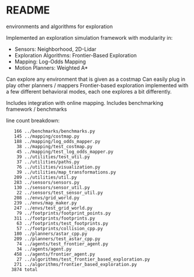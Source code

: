 # README
environments and algorithms for exploration

Implemented an exploration simulation framework with modularity in:
 - Sensors: Neighborhood, 2D-Lidar
 - Exploration Algorithms: Frontier-Based Exploration
 - Mapping: Log-Odds Mapping
 - Motion Planners: Weighted A*

Can explore any environment that is given as a costmap
Can easily plug in play other planners / mappers
Frontier-based exploration implemented with a few different behavioral modes, each one explores a bit differently.

Includes integration with online mapping.
Includes benchmarking framework / benchmarks

line count breakdown:
```
   166 ../benchmarks/benchmarks.py
   145 ../mapping/costmap.py
   188 ../mapping/log_odds_mapper.py
    38 ../mapping/test_costmap.py
    45 ../mapping/test_log_odds_mapper.py
    39 ../utilities/test_util.py
    37 ../utilities/paths.py
    76 ../utilities/visualization.py
    39 ../utilities/map_transformations.py
   209 ../utilities/util.py
   283 ../sensors/sensors.py
   130 ../sensors/sensor_util.py
    22 ../sensors/test_sensor_util.py
   208 ../envs/grid_world.py
   239 ../envs/map_maker.py
   247 ../envs/test_grid_world.py
    79 ../footprints/footprint_points.py
   311 ../footprints/footprints.py
    63 ../footprints/test_footprints.py
    57 ../footprints/collision_cpp.py
   180 ../planners/astar_cpp.py
   209 ../planners/test_astar_cpp.py
    74 ../agents/test_frontier_agent.py
    34 ../agents/agent.py
   458 ../agents/frontier_agent.py
    27 ../algorithms/test_frontier_based_exploration.py
   271 ../algorithms/frontier_based_exploration.py
  3874 total
```
